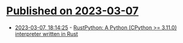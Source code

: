 # [Published on 2023-03-07](index.md)

* [2023-03-07, 18:14:25](https://lobste.rs/s/8c7dx6/rustpython_python_cpython_3_11_0) - [RustPython: A Python (CPython >= 3.11.0) interpreter written in Rust](https://github.com/RustPython/RustPython)
